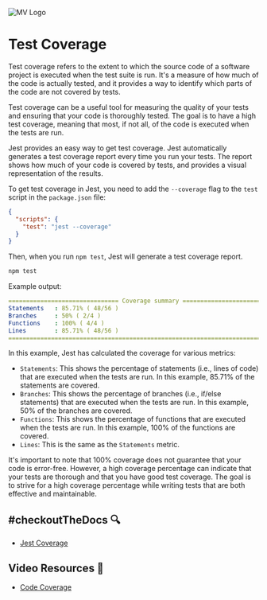 ![MV Logo](/logo.jpg)

# Test Coverage
Test coverage refers to the extent to which the source code of a software project is executed when the test suite is run. It's a measure of how much of the code is actually tested, and it provides a way to identify which parts of the code are not covered by tests.

Test coverage can be a useful tool for measuring the quality of your tests and ensuring that your code is thoroughly tested. The goal is to have a high test coverage, meaning that most, if not all, of the code is executed when the tests are run.

Jest provides an easy way to get test coverage. Jest automatically generates a test coverage report every time you run your tests. The report shows how much of your code is covered by tests, and provides a visual representation of the results.

To get test coverage in Jest, you need to add the `--coverage` flag to the `test` script in the `package.json` file:

```json
{
  "scripts": {
    "test": "jest --coverage"
  }
}
```
Then, when you run `npm test`, Jest will generate a test coverage report.

```sh
npm test
```

Example output:
```yaml
=============================== Coverage summary ===============================
Statements   : 85.71% ( 48/56 )
Branches     : 50% ( 2/4 )
Functions    : 100% ( 4/4 )
Lines        : 85.71% ( 48/56 )
================================================================================
```

In this example, Jest has calculated the coverage for various metrics:
- `Statements`: This shows the percentage of statements (i.e., lines of code) that are executed when the tests are run. In this example, 85.71% of the statements are covered.
- `Branches`: This shows the percentage of branches (i.e., if/else statements) that are executed when the tests are run. In this example, 50% of the branches are covered.
- `Functions`: This shows the percentage of functions that are executed when the tests are run. In this example, 100% of the functions are covered.
- `Lines`: This is the same as the `Statements` metric.

It's important to note that 100% coverage does not guarantee that your code is error-free. However, a high coverage percentage can indicate that your tests are thorough and that you have good test coverage. The goal is to strive for a high coverage percentage while writing tests that are both effective and maintainable.

## #checkoutTheDocs 🔍
- [Jest Coverage](https://jestjs.io/docs/en/cli#--coverage)

## Video Resources 🎥
- [Code Coverage](https://www.youtube.com/watch?v=W-dc5fpxUVs&t=8s)